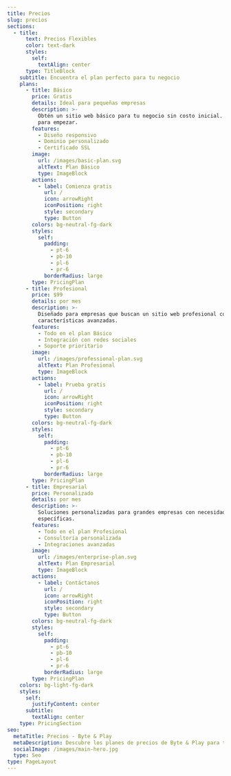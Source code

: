 ```yaml
---
title: Precios
slug: precios
sections:
  - title:
      text: Precios Flexibles
      color: text-dark
      styles:
        self:
          textAlign: center
      type: TitleBlock
    subtitle: Encuentra el plan perfecto para tu negocio
    plans:
      - title: Básico
        price: Gratis
        details: Ideal para pequeñas empresas
        description: >-
          Obtén un sitio web básico para tu negocio sin costo inicial. Perfecto
          para empezar.
        features:
          - Diseño responsivo
          - Dominio personalizado
          - Certificado SSL
        image:
          url: /images/basic-plan.svg
          altText: Plan Básico
          type: ImageBlock
        actions:
          - label: Comienza gratis
            url: /
            icon: arrowRight
            iconPosition: right
            style: secondary
            type: Button
        colors: bg-neutral-fg-dark
        styles:
          self:
            padding:
              - pt-6
              - pb-10
              - pl-6
              - pr-6
            borderRadius: large
        type: PricingPlan
      - title: Profesional
        price: $99
        details: por mes
        description: >-
          Diseñado para empresas que buscan un sitio web profesional con
          características avanzadas.
        features:
          - Todo en el plan Básico
          - Integración con redes sociales
          - Soporte prioritario
        image:
          url: /images/professional-plan.svg
          altText: Plan Profesional
          type: ImageBlock
        actions:
          - label: Prueba gratis
            url: /
            icon: arrowRight
            iconPosition: right
            style: secondary
            type: Button
        colors: bg-neutral-fg-dark
        styles:
          self:
            padding:
              - pt-6
              - pb-10
              - pl-6
              - pr-6
            borderRadius: large
        type: PricingPlan
      - title: Empresarial
        price: Personalizado
        details: por mes
        description: >-
          Soluciones personalizadas para grandes empresas con necesidades
          específicas.
        features:
          - Todo en el plan Profesional
          - Consultoría personalizada
          - Integraciones avanzadas
        image:
          url: /images/enterprise-plan.svg
          altText: Plan Empresarial
          type: ImageBlock
        actions:
          - label: Contáctanos
            url: /
            icon: arrowRight
            iconPosition: right
            style: secondary
            type: Button
        colors: bg-neutral-fg-dark
        styles:
          self:
            padding:
              - pt-6
              - pb-10
              - pl-6
              - pr-6
            borderRadius: large
        type: PricingPlan
    colors: bg-light-fg-dark
    styles:
      self:
        justifyContent: center
      subtitle:
        textAlign: center
    type: PricingSection
seo:
  metaTitle: Precios - Byte & Play
  metaDescription: Descubre los planes de precios de Byte & Play para tu negocio.
  socialImage: /images/main-hero.jpg
  type: Seo
type: PageLayout
---
```


